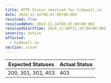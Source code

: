 ```yaml
---
title: HTTP Status resolved for hidewall.io
date: 2024-11-16T06:47:09+00:00Z
resolved: True
resolvedWhen: 2024-11-16T06:47:09+00:00Z
resolvedStartTime: 2024-11-08T11:28:04+00:00Z
severity: notice
affected:
  - hidewall.io
section: issue
---
```


| Expected Statuses | Actual Status  |
|-------------------|----------------|
| 200, 301, 302, 403 | 403 |
